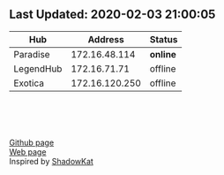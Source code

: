 ## Last Updated: 2020-02-03  21:00:05  

Hub | Address | Status  
--- | --- | ---  
Paradise  |  172.16.48.114  |  **online**
LegendHub  |  172.16.71.71  |  offline
Exotica  |  172.16.120.250  |  offline

<br><br><br><br>
[Github page](https://github.com/manohar-voggu/BPHC-DChubs)<br>[Web page](https://manohar-voggu.github.io/BPHC-DChubs/)<br>Inspired by [ShadowKat](https://github.com/katzNplotkin/IIT-Madras-DC-Hubs)